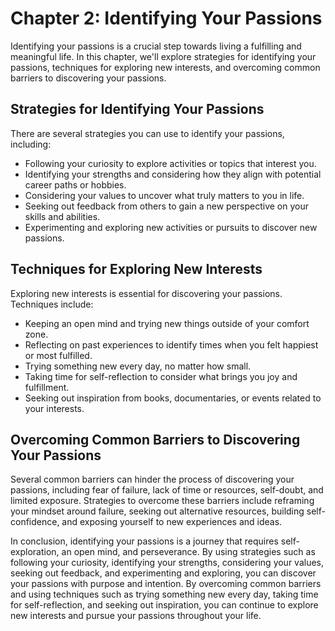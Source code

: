 Chapter 2: Identifying Your Passions
====================================

Identifying your passions is a crucial step towards living a fulfilling and meaningful life. In this chapter, we'll explore strategies for identifying your passions, techniques for exploring new interests, and overcoming common barriers to discovering your passions.

Strategies for Identifying Your Passions
----------------------------------------

There are several strategies you can use to identify your passions, including:

* Following your curiosity to explore activities or topics that interest you.
* Identifying your strengths and considering how they align with potential career paths or hobbies.
* Considering your values to uncover what truly matters to you in life.
* Seeking out feedback from others to gain a new perspective on your skills and abilities.
* Experimenting and exploring new activities or pursuits to discover new passions.

Techniques for Exploring New Interests
--------------------------------------

Exploring new interests is essential for discovering your passions. Techniques include:

* Keeping an open mind and trying new things outside of your comfort zone.
* Reflecting on past experiences to identify times when you felt happiest or most fulfilled.
* Trying something new every day, no matter how small.
* Taking time for self-reflection to consider what brings you joy and fulfillment.
* Seeking out inspiration from books, documentaries, or events related to your interests.

Overcoming Common Barriers to Discovering Your Passions
-------------------------------------------------------

Several common barriers can hinder the process of discovering your passions, including fear of failure, lack of time or resources, self-doubt, and limited exposure. Strategies to overcome these barriers include reframing your mindset around failure, seeking out alternative resources, building self-confidence, and exposing yourself to new experiences and ideas.

In conclusion, identifying your passions is a journey that requires self-exploration, an open mind, and perseverance. By using strategies such as following your curiosity, identifying your strengths, considering your values, seeking out feedback, and experimenting and exploring, you can discover your passions with purpose and intention. By overcoming common barriers and using techniques such as trying something new every day, taking time for self-reflection, and seeking out inspiration, you can continue to explore new interests and pursue your passions throughout your life.
